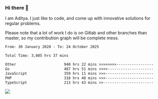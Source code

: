 ### Hi there 👋

I am Aditya. I just like to code, and come up with innovative solutions for regular problems.

Please note that a lot of work I do is on Gitlab and other branches than master, so my contribution graph will be complete mess.

<!--START_SECTION:waka-->

```txt
From: 30 January 2020 - To: 24 October 2025

Total Time: 3,005 hrs 37 mins

Other                      940 hrs 22 mins >>>>>>>>-----------------   31.29 %
Go                         487 hrs 51 mins >>>>---------------------   16.23 %
JavaScript                 359 hrs 11 mins >>>----------------------   11.95 %
PHP                        318 hrs 48 mins >>>----------------------   10.61 %
TypeScript                 213 hrs 43 mins >>-----------------------   07.11 %
```

<!--END_SECTION:waka-->

![](https://komarev.com/ghpvc/?username=BrainBuzzer)
